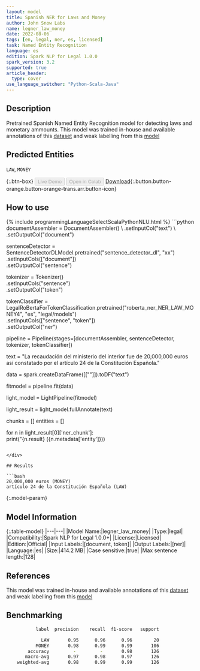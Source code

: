 ```yaml
---
layout: model
title: Spanish NER for Laws and Money
author: John Snow Labs
name: legner_law_money
date: 2022-08-06
tags: [en, legal, ner, es, licensed]
task: Named Entity Recognition
language: es
edition: Spark NLP for Legal 1.0.0
spark_version: 3.2
supported: true
article_header:
  type: cover
use_language_switcher: "Python-Scala-Java"
---
```


## Description

Pretrained Spanish Named Entity Recognition model for detecting laws and monetary ammounts. This model was trained in-house and available annotations of this [dataset](https://huggingface.co/datasets/scjnugacj/scjn_dataset_ner) and weak labelling from this [model](https://huggingface.co/pitoneros/NER_LAW_MONEY4)

## Predicted Entities

`LAW`, `MONEY`

{:.btn-box}
<button class="button button-orange" disabled>Live Demo</button>
<button class="button button-orange" disabled>Open in Colab</button>
[Download](https://s3.amazonaws.com/auxdata.johnsnowlabs.com/legal/models/legner_law_money_es_1.0.0_3.2_1659781946521.zip){:.button.button-orange.button-orange-trans.arr.button-icon}

## How to use



<div class="tabs-box" markdown="1">
{% include programmingLanguageSelectScalaPythonNLU.html %}
```python
documentAssembler = DocumentAssembler() \
.setInputCol("text") \
.setOutputCol("document")

sentenceDetector = SentenceDetectorDLModel.pretrained("sentence_detector_dl", "xx")\
.setInputCols(["document"])\
.setOutputCol("sentence")

tokenizer = Tokenizer() \
.setInputCols("sentence") \
.setOutputCol("token")

tokenClassifier = LegalRoBertaForTokenClassification.pretrained("roberta_ner_NER_LAW_MONEY4", "es", "legal/models") \
.setInputCols(["sentence", "token"]) \
.setOutputCol("ner")

pipeline = Pipeline(stages=[documentAssembler, sentenceDetector, tokenizer, tokenClassifier])

text = "La recaudación del ministerio del interior fue de 20,000,000 euros así constatado por el artículo 24 de la Constitución Española."

data = spark.createDataFrame([[""]]).toDF("text")

fitmodel = pipeline.fit(data)

light_model = LightPipeline(fitmodel)

light_result = light_model.fullAnnotate(text)

chunks = []
entities = []

for n in light_result[0]['ner_chunk']:       
    print("{n.result} ({n.metadata['entity']}))
```

</div>

## Results

```bash
20,000,000 euros (MONEY)
artículo 24 de la Constitución Española (LAW)
```

{:.model-param}
## Model Information

{:.table-model}
|---|---|
|Model Name:|legner_law_money|
|Type:|legal|
|Compatibility:|Spark NLP for Legal 1.0.0+|
|License:|Licensed|
|Edition:|Official|
|Input Labels:|[document, token]|
|Output Labels:|[ner]|
|Language:|es|
|Size:|414.2 MB|
|Case sensitive:|true|
|Max sentence length:|128|

## References

This model was trained in-house and available annotations of this [dataset](https://huggingface.co/datasets/scjnugacj/scjn_dataset_ner) and weak labelling from this [model](https://huggingface.co/pitoneros/NER_LAW_MONEY4)

## Benchmarking

```bash
           label  precision    recall  f1-score   support

             LAW       0.95      0.96      0.96        20
           MONEY       0.98      0.99      0.99       106
        accuracy         -         -       0.98       126
       macro-avg       0.97      0.98      0.97       126
    weighted-avg       0.98      0.99      0.99       126
```
